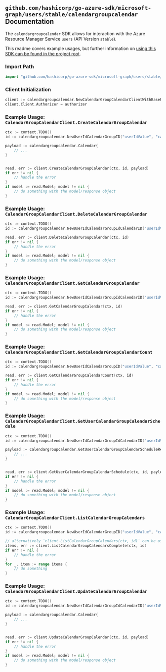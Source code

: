
## `github.com/hashicorp/go-azure-sdk/microsoft-graph/users/stable/calendargroupcalendar` Documentation

The `calendargroupcalendar` SDK allows for interaction with the Azure Resource Manager Service `users` (API Version `stable`).

This readme covers example usages, but further information on [using this SDK can be found in the project root](https://github.com/hashicorp/go-azure-sdk/tree/main/docs).

### Import Path

```go
import "github.com/hashicorp/go-azure-sdk/microsoft-graph/users/stable/calendargroupcalendar"
```


### Client Initialization

```go
client := calendargroupcalendar.NewCalendarGroupCalendarClientWithBaseURI("https://management.azure.com")
client.Client.Authorizer = authorizer
```


### Example Usage: `CalendarGroupCalendarClient.CreateCalendarGroupCalendar`

```go
ctx := context.TODO()
id := calendargroupcalendar.NewUserIdCalendarGroupID("userIdValue", "calendarGroupIdValue")

payload := calendargroupcalendar.Calendar{
	// ...
}


read, err := client.CreateCalendarGroupCalendar(ctx, id, payload)
if err != nil {
	// handle the error
}
if model := read.Model; model != nil {
	// do something with the model/response object
}
```


### Example Usage: `CalendarGroupCalendarClient.DeleteCalendarGroupCalendar`

```go
ctx := context.TODO()
id := calendargroupcalendar.NewUserIdCalendarGroupIdCalendarID("userIdValue", "calendarGroupIdValue", "calendarIdValue")

read, err := client.DeleteCalendarGroupCalendar(ctx, id)
if err != nil {
	// handle the error
}
if model := read.Model; model != nil {
	// do something with the model/response object
}
```


### Example Usage: `CalendarGroupCalendarClient.GetCalendarGroupCalendar`

```go
ctx := context.TODO()
id := calendargroupcalendar.NewUserIdCalendarGroupIdCalendarID("userIdValue", "calendarGroupIdValue", "calendarIdValue")

read, err := client.GetCalendarGroupCalendar(ctx, id)
if err != nil {
	// handle the error
}
if model := read.Model; model != nil {
	// do something with the model/response object
}
```


### Example Usage: `CalendarGroupCalendarClient.GetCalendarGroupCalendarCount`

```go
ctx := context.TODO()
id := calendargroupcalendar.NewUserIdCalendarGroupID("userIdValue", "calendarGroupIdValue")

read, err := client.GetCalendarGroupCalendarCount(ctx, id)
if err != nil {
	// handle the error
}
if model := read.Model; model != nil {
	// do something with the model/response object
}
```


### Example Usage: `CalendarGroupCalendarClient.GetUserCalendarGroupCalendarSchedule`

```go
ctx := context.TODO()
id := calendargroupcalendar.NewUserIdCalendarGroupIdCalendarID("userIdValue", "calendarGroupIdValue", "calendarIdValue")

payload := calendargroupcalendar.GetUserCalendarGroupCalendarScheduleRequest{
	// ...
}


read, err := client.GetUserCalendarGroupCalendarSchedule(ctx, id, payload)
if err != nil {
	// handle the error
}
if model := read.Model; model != nil {
	// do something with the model/response object
}
```


### Example Usage: `CalendarGroupCalendarClient.ListCalendarGroupCalendars`

```go
ctx := context.TODO()
id := calendargroupcalendar.NewUserIdCalendarGroupID("userIdValue", "calendarGroupIdValue")

// alternatively `client.ListCalendarGroupCalendars(ctx, id)` can be used to do batched pagination
items, err := client.ListCalendarGroupCalendarsComplete(ctx, id)
if err != nil {
	// handle the error
}
for _, item := range items {
	// do something
}
```


### Example Usage: `CalendarGroupCalendarClient.UpdateCalendarGroupCalendar`

```go
ctx := context.TODO()
id := calendargroupcalendar.NewUserIdCalendarGroupIdCalendarID("userIdValue", "calendarGroupIdValue", "calendarIdValue")

payload := calendargroupcalendar.Calendar{
	// ...
}


read, err := client.UpdateCalendarGroupCalendar(ctx, id, payload)
if err != nil {
	// handle the error
}
if model := read.Model; model != nil {
	// do something with the model/response object
}
```

